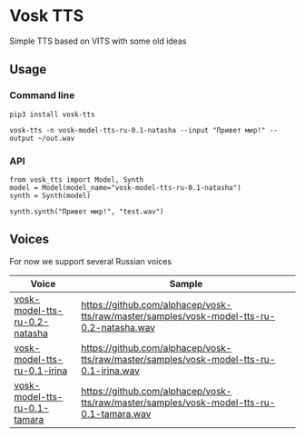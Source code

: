 # Vosk TTS

Simple TTS based on VITS with some old ideas

## Usage

### Command line

```
pip3 install vosk-tts

vosk-tts -n vosk-model-tts-ru-0.1-natasha --input "Привет мир!" --output ~/out.wav
```

### API

```
from vosk_tts import Model, Synth
model = Model(model_name="vosk-model-tts-ru-0.1-natasha")
synth = Synth(model)

synth.synth("Привет мир!", "test.wav")
```

## Voices

For now we support several Russian voices

| Voice                               | Sample             |
|--------------------------------------------------------------------------------------------------------|-----------------------------------------------------------------------|
|[vosk-model-tts-ru-0.2-natasha](https://alphacephei.com/vosk/models/vosk-model-tts-ru-0.2-natasha.zip)  | https://github.com/alphacep/vosk-tts/raw/master/samples/vosk-model-tts-ru-0.2-natasha.wav |
|[vosk-model-tts-ru-0.1-irina](https://alphacephei.com/vosk/models/vosk-model-tts-ru-0.1-irina.zip)      | https://github.com/alphacep/vosk-tts/raw/master/samples/vosk-model-tts-ru-0.1-irina.wav   |
|[vosk-model-tts-ru-0.1-tamara](https://alphacephei.com/vosk/models/vosk-model-tts-ru-0.1-tamara.zip)    | https://github.com/alphacep/vosk-tts/raw/master/samples/vosk-model-tts-ru-0.1-tamara.wav  |
